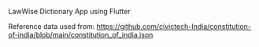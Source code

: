LawWise Dictionary App using Flutter

Reference data used from:
https://github.com/civictech-India/constitution-of-india/blob/main/constitution_of_india.json
